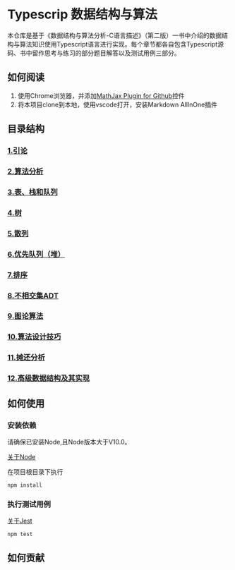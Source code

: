 # Typescrip 数据结构与算法

本仓库是基于《数据结构与算法分析-C语言描述》（第二版）一书中介绍的数据结构与算法知识使用Typescript语言进行实现。每个章节都各自包含Typescript源码、书中留作思考与练习的部分题目解答以及测试用例三部分。

## 如何阅读
1. 使用Chrome浏览器，并添加[MathJax Plugin for Github](https://chrome.google.com/webstore/detail/mathjax-plugin-for-github/ioemnmodlmafdkllaclgeombjnmnbima)控件
2. 将本项目clone到本地，使用vscode打开，安装Markdown AllInOne插件



## 目录结构

### [1.引论]()
### [2.算法分析]()
### [3.表、栈和队列]()
### [4.树]()
### [5.散列]()
### [6.优先队列（堆）]()
### [7.排序]()
### [8.不相交集ADT]()
### [9.图论算法]()
### [10.算法设计技巧]()
### [11.摊还分析]()
### [12.高级数据结构及其实现]()


## 如何使用

### 安装依赖

请确保已安装Node,且Node版本大于V10.0。

[关于Node](https://nodejs.org/zh-cn/)


在项目根目录下执行

```
npm install
```

### 执行测试用例

[关于Jest](https://jestjs.io/)

```
npm test
```

## 如何贡献